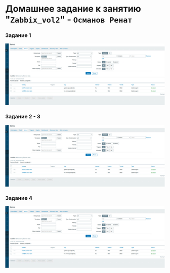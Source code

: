 # Домашнее задание к занятию "`Zabbix_vol2`" - `Османов Ренат`


### Задание 1

![img](https://github.com/racnuzg9u/netologyHW/blob/main/img/zabbix_vol2/zabbix1.1.png)



### Задание 2 - 3
![img](https://github.com/racnuzg9u/netologyHW/blob/main/img/zabbix_vol2/zabbix2-3.png)



### Задание 4


![img](https://github.com/racnuzg9u/netologyHW/blob/main/img/zabbix_vol2/zabbix4.png)